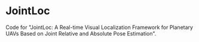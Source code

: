 # JointLoc
Code for "JointLoc: A Real-time Visual Localization Framework for Planetary UAVs Based on Joint Relative and Absolute Pose Estimation".
